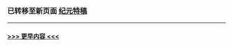 
### 已转移至新页面 [纪元特稿](E纪元特稿.md?t=04170103) 


----
#### [ >>> 更早内容 <<< ](../indexes/nsc424-earlier.md)

